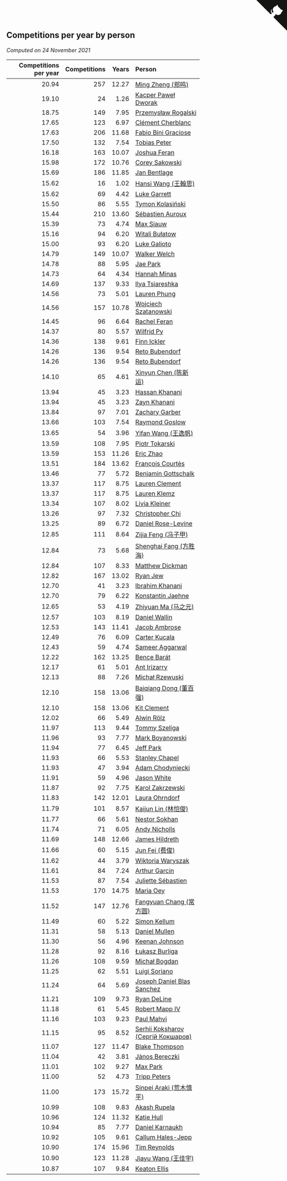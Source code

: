 ## Competitions per year by person

*Computed on 24 November 2021*

| Competitions per year | Competitions | Years | Person |
| ---: | ---: | ---: | :--- |
| 20.94 | 257 | 12.27 | [Ming Zheng (郑鸣)](https://www.worldcubeassociation.org/persons/2009ZHEN11) |
| 19.10 | 24 | 1.26 | [Kacper Paweł Dworak](https://www.worldcubeassociation.org/persons/2020DWOR01) |
| 18.75 | 149 | 7.95 | [Przemysław Rogalski](https://www.worldcubeassociation.org/persons/2013ROGA02) |
| 17.65 | 123 | 6.97 | [Clément Cherblanc](https://www.worldcubeassociation.org/persons/2014CHER05) |
| 17.63 | 206 | 11.68 | [Fabio Bini Graciose](https://www.worldcubeassociation.org/persons/2010GRAC02) |
| 17.50 | 132 | 7.54 | [Tobias Peter](https://www.worldcubeassociation.org/persons/2014PETE03) |
| 16.18 | 163 | 10.07 | [Joshua Feran](https://www.worldcubeassociation.org/persons/2011FERA01) |
| 15.98 | 172 | 10.76 | [Corey Sakowski](https://www.worldcubeassociation.org/persons/2011SAKO01) |
| 15.69 | 186 | 11.85 | [Jan Bentlage](https://www.worldcubeassociation.org/persons/2010BENT01) |
| 15.62 | 16 | 1.02 | [Hansi Wang (王翰思)](https://www.worldcubeassociation.org/persons/2020WANG19) |
| 15.62 | 69 | 4.42 | [Luke Garrett](https://www.worldcubeassociation.org/persons/2017GARR05) |
| 15.50 | 86 | 5.55 | [Tymon Kolasiński](https://www.worldcubeassociation.org/persons/2016KOLA02) |
| 15.44 | 210 | 13.60 | [Sébastien Auroux](https://www.worldcubeassociation.org/persons/2008AURO01) |
| 15.39 | 73 | 4.74 | [Max Siauw](https://www.worldcubeassociation.org/persons/2017SIAU02) |
| 15.16 | 94 | 6.20 | [Witali Bułatow](https://www.worldcubeassociation.org/persons/2015BUAT01) |
| 15.00 | 93 | 6.20 | [Luke Galioto](https://www.worldcubeassociation.org/persons/2015GALI02) |
| 14.79 | 149 | 10.07 | [Walker Welch](https://www.worldcubeassociation.org/persons/2011WELC01) |
| 14.78 | 88 | 5.95 | [Jae Park](https://www.worldcubeassociation.org/persons/2015PARK24) |
| 14.73 | 64 | 4.34 | [Hannah Minas](https://www.worldcubeassociation.org/persons/2017MINA04) |
| 14.69 | 137 | 9.33 | [Ilya Tsiareshka](https://www.worldcubeassociation.org/persons/2012TERE01) |
| 14.56 | 73 | 5.01 | [Lauren Phung](https://www.worldcubeassociation.org/persons/2016PHUN02) |
| 14.56 | 157 | 10.78 | [Wojciech Szatanowski](https://www.worldcubeassociation.org/persons/2011SZAT01) |
| 14.45 | 96 | 6.64 | [Rachel Feran](https://www.worldcubeassociation.org/persons/2015FERA01) |
| 14.37 | 80 | 5.57 | [Wilfrid Py](https://www.worldcubeassociation.org/persons/2016PYWI01) |
| 14.36 | 138 | 9.61 | [Finn Ickler](https://www.worldcubeassociation.org/persons/2012ICKL01) |
| 14.26 | 136 | 9.54 | [Reto Bubendorf](https://www.worldcubeassociation.org/persons/2012BUBE01) |
| 14.26 | 136 | 9.54 | [Reto Bubendorf](https://www.worldcubeassociation.org/persons/2012BUBE01) |
| 14.10 | 65 | 4.61 | [Xinyun Chen (陈新运)](https://www.worldcubeassociation.org/persons/2017CHEN36) |
| 13.94 | 45 | 3.23 | [Hassan Khanani](https://www.worldcubeassociation.org/persons/2018KHAN26) |
| 13.94 | 45 | 3.23 | [Zayn Khanani](https://www.worldcubeassociation.org/persons/2018KHAN28) |
| 13.84 | 97 | 7.01 | [Zachary Garber](https://www.worldcubeassociation.org/persons/2014GARB01) |
| 13.66 | 103 | 7.54 | [Raymond Goslow](https://www.worldcubeassociation.org/persons/2014GOSL01) |
| 13.65 | 54 | 3.96 | [Yifan Wang (王逸帆)](https://www.worldcubeassociation.org/persons/2017WANY29) |
| 13.59 | 108 | 7.95 | [Piotr Tokarski](https://www.worldcubeassociation.org/persons/2013TOKA01) |
| 13.59 | 153 | 11.26 | [Eric Zhao](https://www.worldcubeassociation.org/persons/2010ZHAO19) |
| 13.51 | 184 | 13.62 | [François Courtès](https://www.worldcubeassociation.org/persons/2008COUR01) |
| 13.46 | 77 | 5.72 | [Benjamin Gottschalk](https://www.worldcubeassociation.org/persons/2016GOTT01) |
| 13.37 | 117 | 8.75 | [Lauren Clement](https://www.worldcubeassociation.org/persons/2013KLEM01) |
| 13.37 | 117 | 8.75 | [Lauren Klemz](https://www.worldcubeassociation.org/persons/2013KLEM01) |
| 13.34 | 107 | 8.02 | [Livia Kleiner](https://www.worldcubeassociation.org/persons/2013KLEI03) |
| 13.26 | 97 | 7.32 | [Christopher Chi](https://www.worldcubeassociation.org/persons/2014CHIC01) |
| 13.25 | 89 | 6.72 | [Daniel Rose-Levine](https://www.worldcubeassociation.org/persons/2015ROSE01) |
| 12.85 | 111 | 8.64 | [Zijia Feng (冯子甲)](https://www.worldcubeassociation.org/persons/2013FENG02) |
| 12.84 | 73 | 5.68 | [Shenghai Fang (方胜海)](https://www.worldcubeassociation.org/persons/2016FANG01) |
| 12.84 | 107 | 8.33 | [Matthew Dickman](https://www.worldcubeassociation.org/persons/2013DICK01) |
| 12.82 | 167 | 13.02 | [Ryan Jew](https://www.worldcubeassociation.org/persons/2008JEWR01) |
| 12.70 | 41 | 3.23 | [Ibrahim Khanani](https://www.worldcubeassociation.org/persons/2018KHAN27) |
| 12.70 | 79 | 6.22 | [Konstantin Jaehne](https://www.worldcubeassociation.org/persons/2015JAEH01) |
| 12.65 | 53 | 4.19 | [Zhiyuan Ma (马之元)](https://www.worldcubeassociation.org/persons/2017MAZH04) |
| 12.57 | 103 | 8.19 | [Daniel Wallin](https://www.worldcubeassociation.org/persons/2013WALL03) |
| 12.53 | 143 | 11.41 | [Jacob Ambrose](https://www.worldcubeassociation.org/persons/2010AMBR01) |
| 12.49 | 76 | 6.09 | [Carter Kucala](https://www.worldcubeassociation.org/persons/2015KUCA01) |
| 12.43 | 59 | 4.74 | [Sameer Aggarwal](https://www.worldcubeassociation.org/persons/2017AGGA01) |
| 12.22 | 162 | 13.25 | [Bence Barát](https://www.worldcubeassociation.org/persons/2008BARA01) |
| 12.17 | 61 | 5.01 | [Ant Irizarry](https://www.worldcubeassociation.org/persons/2016IRIZ02) |
| 12.13 | 88 | 7.26 | [Michał Rzewuski](https://www.worldcubeassociation.org/persons/2014RZEW01) |
| 12.10 | 158 | 13.06 | [Baiqiang Dong (董百强)](https://www.worldcubeassociation.org/persons/2008DONG06) |
| 12.10 | 158 | 13.06 | [Kit Clement](https://www.worldcubeassociation.org/persons/2008CLEM01) |
| 12.02 | 66 | 5.49 | [Alwin Rölz](https://www.worldcubeassociation.org/persons/2016ROLZ01) |
| 11.97 | 113 | 9.44 | [Tommy Szeliga](https://www.worldcubeassociation.org/persons/2012SZEL01) |
| 11.96 | 93 | 7.77 | [Mark Boyanowski](https://www.worldcubeassociation.org/persons/2014BOYA01) |
| 11.94 | 77 | 6.45 | [Jeff Park](https://www.worldcubeassociation.org/persons/2015PARK08) |
| 11.93 | 66 | 5.53 | [Stanley Chapel](https://www.worldcubeassociation.org/persons/2016CHAP04) |
| 11.93 | 47 | 3.94 | [Adam Chodyniecki](https://www.worldcubeassociation.org/persons/2017CHOD02) |
| 11.91 | 59 | 4.96 | [Jason White](https://www.worldcubeassociation.org/persons/2016WHIT16) |
| 11.87 | 92 | 7.75 | [Karol Zakrzewski](https://www.worldcubeassociation.org/persons/2014ZAKR01) |
| 11.83 | 142 | 12.01 | [Laura Ohrndorf](https://www.worldcubeassociation.org/persons/2009OHRN01) |
| 11.79 | 101 | 8.57 | [Kaijun Lin (林恺俊)](https://www.worldcubeassociation.org/persons/2013LINK01) |
| 11.77 | 66 | 5.61 | [Nestor Sokhan](https://www.worldcubeassociation.org/persons/2016SOKH01) |
| 11.74 | 71 | 6.05 | [Andy Nicholls](https://www.worldcubeassociation.org/persons/2015NICH04) |
| 11.69 | 148 | 12.66 | [James Hildreth](https://www.worldcubeassociation.org/persons/2009HILD01) |
| 11.66 | 60 | 5.15 | [Jun Fei (费俊)](https://www.worldcubeassociation.org/persons/2016FEIJ02) |
| 11.62 | 44 | 3.79 | [Wiktoria Waryszak](https://www.worldcubeassociation.org/persons/2018WARY01) |
| 11.61 | 84 | 7.24 | [Arthur Garcin](https://www.worldcubeassociation.org/persons/2014GARC27) |
| 11.53 | 87 | 7.54 | [Juliette Sébastien](https://www.worldcubeassociation.org/persons/2014SEBA01) |
| 11.53 | 170 | 14.75 | [Maria Oey](https://www.worldcubeassociation.org/persons/2007OEYM01) |
| 11.52 | 147 | 12.76 | [Fangyuan Chang (常方圆)](https://www.worldcubeassociation.org/persons/2009CHAN04) |
| 11.49 | 60 | 5.22 | [Simon Kellum](https://www.worldcubeassociation.org/persons/2016KELL12) |
| 11.31 | 58 | 5.13 | [Daniel Mullen](https://www.worldcubeassociation.org/persons/2016MULL04) |
| 11.30 | 56 | 4.96 | [Keenan Johnson](https://www.worldcubeassociation.org/persons/2016JOHN30) |
| 11.28 | 92 | 8.16 | [Łukasz Burliga](https://www.worldcubeassociation.org/persons/2013BURL01) |
| 11.26 | 108 | 9.59 | [Michał Bogdan](https://www.worldcubeassociation.org/persons/2012BOGD01) |
| 11.25 | 62 | 5.51 | [Luigi Soriano](https://www.worldcubeassociation.org/persons/2016SORI04) |
| 11.24 | 64 | 5.69 | [Joseph Daniel Blas Sanchez](https://www.worldcubeassociation.org/persons/2016SANC08) |
| 11.21 | 109 | 9.73 | [Ryan DeLine](https://www.worldcubeassociation.org/persons/2012DELI01) |
| 11.18 | 61 | 5.45 | [Robert Mapp IV](https://www.worldcubeassociation.org/persons/2016IVRO01) |
| 11.16 | 103 | 9.23 | [Paul Mahvi](https://www.worldcubeassociation.org/persons/2012MAHV01) |
| 11.15 | 95 | 8.52 | [Serhii Koksharov (Сергій Кокшаров)](https://www.worldcubeassociation.org/persons/2013KOKS01) |
| 11.07 | 127 | 11.47 | [Blake Thompson](https://www.worldcubeassociation.org/persons/2010THOM03) |
| 11.04 | 42 | 3.81 | [János Bereczki](https://www.worldcubeassociation.org/persons/2018BERE01) |
| 11.01 | 102 | 9.27 | [Max Park](https://www.worldcubeassociation.org/persons/2012PARK03) |
| 11.00 | 52 | 4.73 | [Tripp Peters](https://www.worldcubeassociation.org/persons/2017PETE04) |
| 11.00 | 173 | 15.72 | [Sinpei Araki (荒木慎平)](https://www.worldcubeassociation.org/persons/2006ARAK01) |
| 10.99 | 108 | 9.83 | [Akash Rupela](https://www.worldcubeassociation.org/persons/2012RUPE01) |
| 10.96 | 124 | 11.32 | [Katie Hull](https://www.worldcubeassociation.org/persons/2010HULL01) |
| 10.94 | 85 | 7.77 | [Daniel Karnaukh](https://www.worldcubeassociation.org/persons/2014KARN02) |
| 10.92 | 105 | 9.61 | [Callum Hales-Jepp](https://www.worldcubeassociation.org/persons/2012HALE01) |
| 10.90 | 174 | 15.96 | [Tim Reynolds](https://www.worldcubeassociation.org/persons/2005REYN01) |
| 10.90 | 123 | 11.28 | [Jiayu Wang (王佳宇)](https://www.worldcubeassociation.org/persons/2010WANG53) |
| 10.87 | 107 | 9.84 | [Keaton Ellis](https://www.worldcubeassociation.org/persons/2012ELLI01) |


<a href="https://github.com/jonatanklosko/wca_statistics" class="github-corner" aria-label="View source on Github"><svg width="80" height="80" viewBox="0 0 250 250" style="fill:#151513; color:#fff; position: absolute; top: 0; border: 0; right: 0;" aria-hidden="true"><path d="M0,0 L115,115 L130,115 L142,142 L250,250 L250,0 Z"></path><path d="M128.3,109.0 C113.8,99.7 119.0,89.6 119.0,89.6 C122.0,82.7 120.5,78.6 120.5,78.6 C119.2,72.0 123.4,76.3 123.4,76.3 C127.3,80.9 125.5,87.3 125.5,87.3 C122.9,97.6 130.6,101.9 134.4,103.2" fill="currentColor" style="transform-origin: 130px 106px;" class="octo-arm"></path><path d="M115.0,115.0 C114.9,115.1 118.7,116.5 119.8,115.4 L133.7,101.6 C136.9,99.2 139.9,98.4 142.2,98.6 C133.8,88.0 127.5,74.4 143.8,58.0 C148.5,53.4 154.0,51.2 159.7,51.0 C160.3,49.4 163.2,43.6 171.4,40.1 C171.4,40.1 176.1,42.5 178.8,56.2 C183.1,58.6 187.2,61.8 190.9,65.4 C194.5,69.0 197.7,73.2 200.1,77.6 C213.8,80.2 216.3,84.9 216.3,84.9 C212.7,93.1 206.9,96.0 205.4,96.6 C205.1,102.4 203.0,107.8 198.3,112.5 C181.9,128.9 168.3,122.5 157.7,114.1 C157.9,116.9 156.7,120.9 152.7,124.9 L141.0,136.5 C139.8,137.7 141.6,141.9 141.8,141.8 Z" fill="currentColor" class="octo-body"></path></svg></a><style>.github-corner:hover .octo-arm{animation:octocat-wave 560ms ease-in-out}@keyframes octocat-wave{0%,100%{transform:rotate(0)}20%,60%{transform:rotate(-25deg)}40%,80%{transform:rotate(10deg)}}@media (max-width:500px){.github-corner:hover .octo-arm{animation:none}.github-corner .octo-arm{animation:octocat-wave 560ms ease-in-out}}</style>
